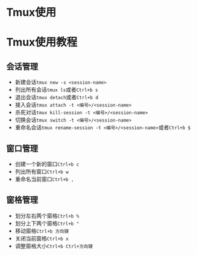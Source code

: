 # Tmux使用

# Tmux使用教程
## 会话管理
* 新建会话`tmux new -s <session-name>`
* 列出所有会话`tmux ls`或者`Ctrl+b s`
* 退出会话`tmux detach`或者`Ctrl+b d`
* 接入会话`tmux attach -t <编号>/<session-name>`
* 杀死对话`tmux kill-session -t <编号>/<session-name>`
* 切换会话`tmux switch -t <编号>/<session-name>`
* 重命名会话`tmux rename-session -t <编号>/<session-name>`或者`Ctrl+b $`
## 窗口管理
* 创建一个新的窗口`Ctrl+b c`
* 列出所有窗口`Ctrl+b w`
* 重命名当前窗口`Ctrl+b ,`
## 窗格管理
* 划分左右两个窗格`Ctrl+b %`
* 划分上下两个窗格`Ctrl+b "`
* 移动窗格`Ctrl+b 方向键`
* 关闭当前窗格`Ctrl+b x`
* 调整窗格大小`Ctrl+b Ctrl+方向键`

